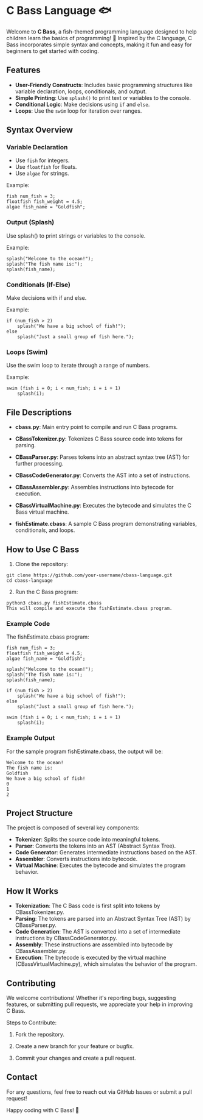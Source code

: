 # C Bass Language 🐟

Welcome to **C Bass**, a fish-themed programming language designed to help children learn the basics of programming! 🐠 Inspired by the C language, C Bass incorporates simple syntax and concepts, making it fun and easy for beginners to get started with coding.

## Features

- **User-Friendly Constructs**: Includes basic programming structures like variable declaration, loops, conditionals, and output.
- **Simple Printing**: Use `splash()` to print text or variables to the console.
- **Conditional Logic**: Make decisions using `if` and `else`.
- **Loops**: Use the `swim` loop for iteration over ranges.

## Syntax Overview

### Variable Declaration
- Use `fish` for integers.
- Use `floatfish` for floats.
- Use `algae` for strings.

Example:
```
fish num_fish = 3;
floatfish fish_weight = 4.5;
algae fish_name = "Goldfish";
```

### Output (Splash)
Use splash() to print strings or variables to the console.

Example:
```
splash("Welcome to the ocean!");
splash("The fish name is:");
splash(fish_name);
```

### Conditionals (If-Else)
Make decisions with if and else.

Example:
```
if (num_fish > 2)
    splash("We have a big school of fish!");
else
    splash("Just a small group of fish here.");
```

### Loops (Swim)
Use the swim loop to iterate through a range of numbers.

Example:
```
swim (fish i = 0; i < num_fish; i = i + 1)
    splash(i);
```
## File Descriptions

- **cbass.py**: Main entry point to compile and run C Bass programs.

- **CBassTokenizer.py**: Tokenizes C Bass source code into tokens for parsing.

- **CBassParser.py**: Parses tokens into an abstract syntax tree (AST) for further processing.

- **CBassCodeGenerator.py**: Converts the AST into a set of instructions.

- **CBassAssembler.py**: Assembles instructions into bytecode for execution.

- **CBassVirtualMachine.py**: Executes the bytecode and simulates the C Bass virtual machine.

- **fishEstimate.cbass**: A sample C Bass program demonstrating variables, conditionals, and loops.

## How to Use C Bass

1. Clone the repository:
```
git clone https://github.com/your-username/cbass-language.git
cd cbass-language
```
2. Run the C Bass program:
```
python3 cbass.py fishEstimate.cbass
This will compile and execute the fishEstimate.cbass program.
```
### Example Code

The fishEstimate.cbass program:

```
fish num_fish = 3;
floatfish fish_weight = 4.5;
algae fish_name = "Goldfish";

splash("Welcome to the ocean!");
splash("The fish name is:");
splash(fish_name);

if (num_fish > 2)
    splash("We have a big school of fish!");
else
    splash("Just a small group of fish here.");

swim (fish i = 0; i < num_fish; i = i + 1)
    splash(i);
```

### Example Output

For the sample program fishEstimate.cbass, the output will be:
```
Welcome to the ocean!
The fish name is:
Goldfish
We have a big school of fish!
0
1
2
```

## Project Structure
The project is composed of several key components:

- **Tokenizer**: Splits the source code into meaningful tokens.
- **Parser**: Converts the tokens into an AST (Abstract Syntax Tree).
- **Code Generator**: Generates intermediate instructions based on the AST.
- **Assembler**: Converts instructions into bytecode.
- **Virtual Machine**: Executes the bytecode and simulates the program behavior.


## How It Works

- **Tokenization**: The C Bass code is first split into tokens by CBassTokenizer.py.
- **Parsing**: The tokens are parsed into an Abstract Syntax Tree (AST) by CBassParser.py.
- **Code Generation**: The AST is converted into a set of intermediate instructions by CBassCodeGenerator.py.
- **Assembly**: These instructions are assembled into bytecode by CBassAssembler.py.
- **Execution**: The bytecode is executed by the virtual machine (CBassVirtualMachine.py), which simulates the behavior of the program.

## Contributing

We welcome contributions! Whether it's reporting bugs, suggesting features, or submitting pull requests, we appreciate your help in improving C Bass.


Steps to Contribute:

1. Fork the repository.

2. Create a new branch for your feature or bugfix.

3. Commit your changes and create a pull request.

## Contact

For any questions, feel free to reach out via GitHub Issues or submit a pull request!

Happy coding with C Bass! 🐠
